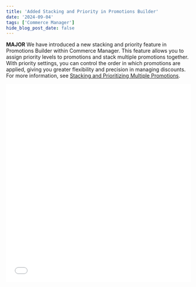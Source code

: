 ```yaml
---
title: 'Added Stacking and Priority in Promotions Builder'
date: '2024-09-04'
tags: ['Commerce Manager']
hide_blog_post_date: false
---
```


**MAJOR** We have introduced a new stacking and priority feature in Promotions Builder within Commerce Manager. This feature allows you to assign priority levels to promotions and stack multiple promotions together. With priority settings, you can control the order in which promotions are applied, giving you greater flexibility and precision in managing discounts. For more information, see [Stacking and Prioritizing Multiple Promotions](/docs/commerce-manager/promotions-builder#stacking-and-prioritizing-multiple-promotions).

<iframe class="vidyard-player-embed" title="Elastic Path _ Commerce Manager - Stacking & Priority" src="//play.vidyard.com/xP3u6KT674J77JfTQEjbQZ.html?" width="100%" height="540" scrolling="no" frameborder="0" allowtransparency="true" allowfullscreen="true" referrerpolicy="no-referrer-when-downgrade"></iframe>